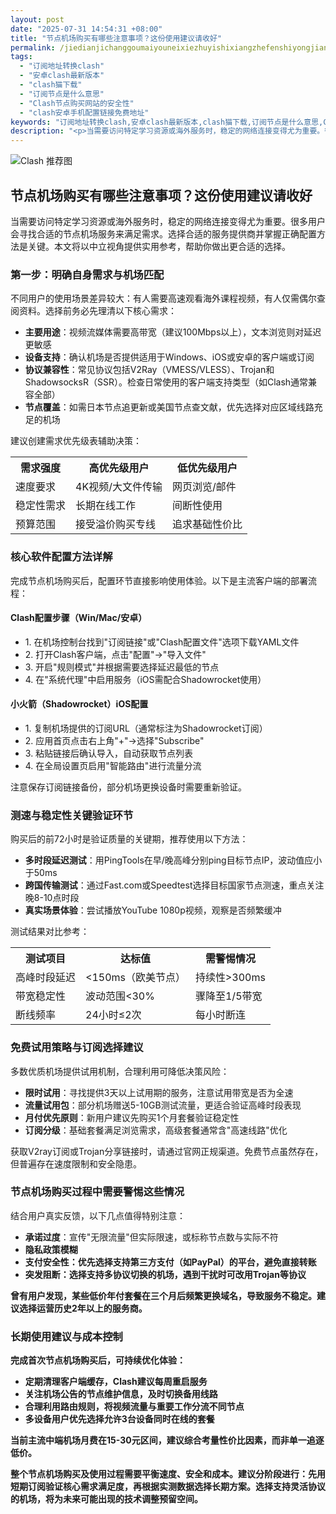 ```yaml
---
layout: post
date: "2025-07-31 14:54:31 +08:00"
title: "节点机场购买有哪些注意事项？这份使用建议请收好"
permalink: /jiedianjichanggoumaiyouneixiezhuyishixiangzhefenshiyongjianyiqingshouhao/
tags:
  - "订阅地址转换clash"
  - "安卓clash最新版本"
  - "clash猫下载"
  - "订阅节点是什么意思"
  - "Clash节点购买网站的安全性"
  - "clash安卓手机配置链接免费地址"
keywords: "订阅地址转换clash,安卓clash最新版本,clash猫下载,订阅节点是什么意思,Clash节点购买网站的安全性,clash安卓手机配置链接免费地址"
description: "<p>当需要访问特定学习资源或海外服务时，稳定的网络连接变得尤为重要。很多用户会寻找合适的节点机场服务来满足需求。选择合适的服务提供商并掌握正确配置方法是关键。本文将以中立视角提供实用参考，帮助你做出更合适的选择。</p>"
---
```


![Clash 推荐图](https://clashjd.github.io/assets/img/tiktok机场推荐.png)

## 节点机场购买有哪些注意事项？这份使用建议请收好

<p>当需要访问特定学习资源或海外服务时，稳定的网络连接变得尤为重要。很多用户会寻找合适的节点机场服务来满足需求。选择合适的服务提供商并掌握正确配置方法是关键。本文将以中立视角提供实用参考，帮助你做出更合适的选择。</p>
<h3>第一步：明确自身需求与机场匹配</h3>
<p>不同用户的使用场景差异较大：有人需要高速观看海外课程视频，有人仅需偶尔查阅资料。选择前务必先理清以下核心需求：</p>
<ul>
<li><strong>主要用途</strong>：视频流媒体需要高带宽（建议100Mbps以上），文本浏览则对延迟更敏感</li>
<li><strong>设备支持</strong>：确认机场是否提供适用于Windows、iOS或安卓的客户端或订阅</li>
<li><strong>协议兼容性</strong>：常见协议包括V2Ray（VMESS/VLESS）、Trojan和ShadowsocksR（SSR）。检查日常使用的客户端支持类型（如Clash通常兼容全部）</li>
<li><strong>节点覆盖</strong>：如需日本节点追更新或美国节点查文献，优先选择对应区域线路充足的机场</li>
</ul>
<p>建议创建需求优先级表辅助决策：</p>
<table>
<tr>
<th>需求强度</th>
<th>高优先级用户</th>
<th>低优先级用户</th>
</tr>
<tr>
<td>速度要求</td>
<td>4K视频/大文件传输</td>
<td>网页浏览/邮件</td>
</tr>
<tr>
<td>稳定性需求</td>
<td>长期在线工作</td>
<td>间断性使用</td>
</tr>
<tr>
<td>预算范围</td>
<td>接受溢价购买专线</td>
<td>追求基础性价比</td>
</tr>
</table>
<h3>核心软件配置方法详解</h3>
<p>完成节点机场购买后，配置环节直接影响使用体验。以下是主流客户端的部署流程：</p>
<h4>Clash配置步骤（Win/Mac/安卓）</h4>
<ul>
<li>1. 在机场控制台找到"订阅链接"或"Clash配置文件"选项下载YAML文件</li>
<li>2. 打开Clash客户端，点击"配置"→"导入文件"</li>
<li>3. 开启"规则模式"并根据需要选择延迟最低的节点</li>
<li>4. 在"系统代理"中启用服务（iOS需配合Shadowrocket使用）</li>
</ul>
<h4>小火箭（Shadowrocket）iOS配置</h4>
<ul>
<li>1. 复制机场提供的订阅URL（通常标注为Shadowrocket订阅）</li>
<li>2. 应用首页点击右上角"+"→选择"Subscribe"</li>
<li>3. 粘贴链接后确认导入，自动获取节点列表</li>
<li>4. 在全局设置页启用"智能路由"进行流量分流</li>
</ul>
<p>注意保存订阅链接备份，部分机场更换设备时需要重新验证。</p>
<h3>测速与稳定性关键验证环节</h3>
<p>购买后的前72小时是验证质量的关键期，推荐使用以下方法：</p>
<ul>
<li><strong>多时段延迟测试</strong>：用PingTools在早/晚高峰分别ping目标节点IP，波动值应小于50ms</li>
<li><strong>跨国传输测试</strong>：通过Fast.com或Speedtest选择目标国家节点测速，重点关注晚8-10点时段</li>
<li><strong>真实场景体验</strong>：尝试播放YouTube 1080p视频，观察是否频繁缓冲</li>
</ul>
<p>测试结果对比参考：</p>
<table>
<tr>
<th>测试项目</th>
<th>达标值</th>
<th>需警惕情况</th>
</tr>
<tr>
<td>高峰时段延迟</td>
<td>&lt;150ms（欧美节点）</td>
<td>持续性&gt;300ms</td>
</tr>
<tr>
<td>带宽稳定性</td>
<td>波动范围&lt;30%</td>
<td>骤降至1/5带宽</td>
</tr>
<tr>
<td>断线频率</td>
<td>24小时≤2次</td>
<td>每小时断连</td>
</tr>
</table>
<h3>免费试用策略与订阅选择建议</h3>
<p>多数优质机场提供试用机制，合理利用可降低决策风险：</p>
<ul>
<li><strong>限时试用</strong>：寻找提供3天以上试用期的服务，注意试用带宽是否为全速</li>
<li><strong>流量试用包</strong>：部分机场赠送5-10GB测试流量，更适合验证高峰时段表现</li>
<li><strong>月付优先原则</strong>：新用户建议先购买1个月套餐验证稳定性</li>
<li><strong>订阅分级</strong>：基础套餐满足浏览需求，高级套餐通常含"高速线路"优化</li>
</ul>
<p>获取V2ray订阅或Trojan分享链接时，请通过官网正规渠道。免费节点虽然存在，但普遍存在速度限制和安全隐患。</p>
<h3>节点机场购买过程中需要警惕这些情况</h3>
<p>结合用户真实反馈，以下几点值得特别注意：</p>
<ul>
<li><strong>承诺过度</strong>：宣传"无限流量"但实际限速，或标称节点数与实际不符</li>
<li><strong>隐私政策模糊</li>
<li><strong>支付安全性</strong>：优先选择支持第三方支付（如PayPal）的平台，避免直接转账</li>
<li><strong>突发阻断</strong>：选择支持多协议切换的机场，遇到干扰时可改用Trojan等协议</li>
</ul>
<p>曾有用户发现，某些低价年付套餐在三个月后频繁更换域名，导致服务不稳定。建议选择运营历史2年以上的服务商。</p>
<h3>长期使用建议与成本控制</h3>
<p>完成首次节点机场购买后，可持续优化体验：</p>
<ul>
<li>定期清理客户端缓存，Clash建议每周重启服务</li>
<li>关注机场公告的节点维护信息，及时切换备用线路</li>
<li>合理利用路由规则，将视频流量与重要工作分流不同节点</li>
<li>多设备用户优先选择允许3台设备同时在线的套餐</li>
</ul>
<p>当前主流中端机场月费在15-30元区间，建议综合考量性价比因素，而非单一追逐低价。</p>
<p>整个节点机场购买及使用过程需要平衡速度、安全和成本。建议分阶段进行：先用短期订阅验证核心需求满足度，再根据实测数据选择长期方案。选择支持灵活协议的机场，将为未来可能出现的技术调整预留空间。</p>